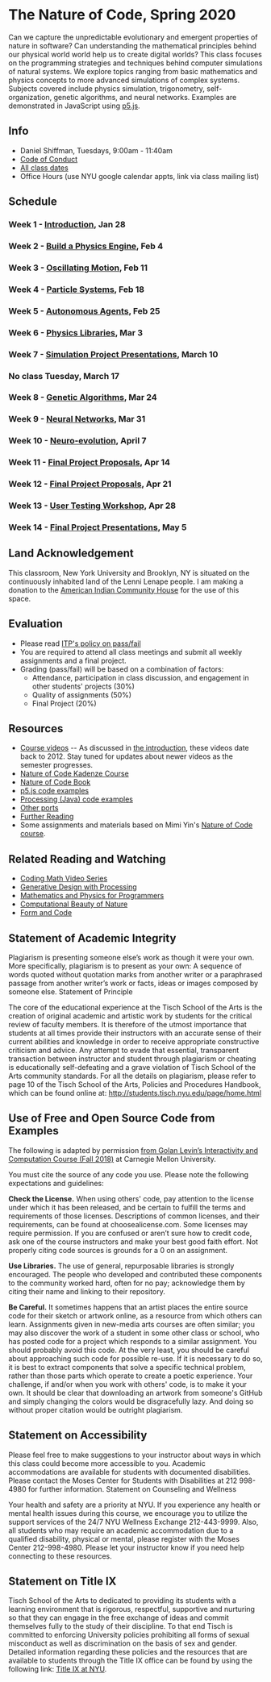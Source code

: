 # The Nature of Code, Spring 2020

Can we capture the unpredictable evolutionary and emergent properties of nature in software? Can understanding the mathematical principles behind our physical world world help us to create digital worlds? This class focuses on the programming strategies and techniques behind computer simulations of natural systems. We explore topics ranging from basic mathematics and physics concepts to more advanced simulations of complex systems. Subjects covered include physics simulation, trigonometry, self-organization, genetic algorithms, and neural networks. Examples are demonstrated in JavaScript using [p5.js](http://p5js.org).

## Info
- Daniel Shiffman, Tuesdays, 9:00am - 11:40am
- [Code of Conduct](CODE_OF_CONDUCT.md)
- [All class dates](https://itp.nyu.edu/help/sp20-class-dates-deadlines/)
- Office Hours (use NYU google calendar appts, link via class mailing list)

## Schedule

### Week 1 - [Introduction](week01-intro), Jan 28

### Week 2 - [Build a Physics Engine](week02-forces), Feb 4

### Week 3 - [Oscillating Motion](week03-oscillation), Feb  11

### Week 4 - [Particle Systems](week04-particles), Feb 18

### Week 5 - [Autonomous Agents](week05-steering), Feb 25

### Week 6 - [Physics Libraries](week06-physics-libs), Mar 3

### Week 7 - [Simulation Project Presentations](https://github.com/shiffman/NOC-S20/wiki/Simulation-Project), March 10

### No class Tuesday, March 17

### Week 8 - [Genetic Algorithms](week08-genetic-algorithm), Mar 24

### Week 9 - [Neural Networks](week09-neural-network), Mar 31

### Week 10 - [Neuro-evolution](week10-neuroevolution), April 7

### Week 11 - [Final Project Proposals](https://github.com/nature-of-code/noc-syllabus-S20/wiki/Project-Proposals), Apr 14

### Week 12 - [Final Project Proposals](https://github.com/nature-of-code/noc-syllabus-S20/wiki/Project-Proposals), Apr 21

### Week 13 - [User Testing Workshop](https://github.com/nature-of-code/noc-syllabus-S20/wiki/User-Testing), Apr 28

### Week 14 - [Final Project Presentations](https://github.com/nature-of-code/noc-syllabus-S20/wiki/Final-Projects), May 5

## Land Acknowledgement

This classroom, New York University and Brooklyn, NY is situated on the continuously inhabited land of the Lenni Lenape people. I am making a donation to the [American Indian Community House](https://aich.org/) for the use of this space.

## Evaluation
* Please read [ITP's policy on pass/fail](http://help.itp.nyu.edu/academic-policies/pass-fail)
* You are required to attend all class meetings and submit all weekly assignments and a final project.
* Grading (pass/fail) will be based on a combination of factors:
  * Attendance, participation in class discussion, and engagement in other students' projects (30%)
  * Quality of assignments (50%)
  * Final Project (20%)

## Resources
* [Course videos](https://www.youtube.com/user/shiffman/playlists?view=50&sort=dd&shelf_id=6) -- As discussed in [the introduction](week01-intro), these videos date back to 2012. Stay tuned for updates about newer videos as the semester progresses.
* [Nature of Code Kadenze Course](https://www.kadenze.com/courses/the-nature-of-code/info)
* [Nature of Code Book](http://natureofcode.com/book/)
* [p5.js code examples](https://github.com/shiffman/The-Nature-of-Code-Examples-p5.js)
* [Processing (Java) code examples](https://github.com/shiffman/The-Nature-of-Code-Examples)
* [Other ports](https://github.com/shiffman/The-Nature-of-Code-Examples/blob/master/README.md)
* [Further Reading](http://natureofcode.com/book/further-reading/)
* Some assignments and materials based on Mimi Yin's [Nature of Code course](https://github.com/mimiyin/Nature-of-Code-S-16/).

## Related Reading and Watching
* [Coding Math Video Series](http://www.youtube.com/user/codingmath)
* [Generative Design with Processing](http://www.amazon.com/gp/product/1616890770/ref=as_li_ss_tl?ie=UTF8&camp=1789&creative=390957&creativeASIN=1616890770&linkCode=as2&tag=natureofcode-20)
* [Mathematics and Physics for Programmers](http://www.amazon.com/gp/product/1435457331/ref=as_li_ss_tl?ie=UTF8&camp=1789&creative=390957&creativeASIN=1435457331&linkCode=as2&tag=learniproces-20)
* [Computational Beauty of Nature](http://www.amazon.com/gp/product/0262561271/ref=as_li_ss_tl?ie=UTF8&camp=1789&creative=390957&creativeASIN=0262561271&linkCode=as2&tag=natureofcode-20)
* [Form and Code](http://formandcode.com/)

## Statement of Academic Integrity

Plagiarism is presenting someone else’s work as though it were your own. More specifically, plagiarism is to present as your own: A sequence of words quoted without quotation marks from another writer or a paraphrased passage from another writer’s work or facts, ideas or images composed by someone else.
Statement of Principle

The core of the educational experience at the Tisch School of the Arts is the creation of original academic and artistic work by students for the critical review of faculty members. It is therefore of the utmost importance that students at all times provide their instructors with an accurate sense of their current abilities and knowledge in order to receive appropriate constructive criticism and advice. Any attempt to evade that essential, transparent transaction between instructor and student through plagiarism or cheating is educationally self-defeating and a grave violation of Tisch School of the Arts community standards.  For all the details on plagiarism, please refer to page 10 of the Tisch School of the Arts, Policies and Procedures Handbook, which can be found online at: http://students.tisch.nyu.edu/page/home.html

## Use of Free and Open Source Code from Examples

The following is adapted by permission [from Golan Levin’s Interactivity and Computation Course (Fall 2018)](http://cmuems.com/2018/60212f/syllabus/academic-integrity/) at Carnegie Mellon University.

You must cite the source of any code you use. Please note the following expectations and guidelines:

**Check the License.** When using others' code, pay attention to the license under which it has been released, and be certain to fulfill the terms and requirements of those licenses. Descriptions of common licenses, and their requirements, can be found at choosealicense.com. Some licenses may require permission. If you are confused or aren’t sure how to credit code, ask one of the course instructors and make your best good faith effort. Not properly citing code sources is grounds for a 0 on an assignment.

**Use Libraries.** The use of general, repurposable libraries is strongly encouraged. The people who developed and contributed these components to the community worked hard, often for no pay; acknowledge them by citing their name and linking to their repository.

**Be Careful.** It sometimes happens that an artist places the entire source code for their sketch or artwork online, as a resource from which others can learn. Assignments given in new-media arts courses are often similar; you may also discover the work of a student in some other class or school, who has posted code for a project which responds to a similar assignment. You should probably avoid this code. At the very least, you should be careful about approaching such code for possible re-use. If it is necessary to do so, it is best to extract components that solve a specific technical problem, rather than those parts which operate to create a poetic experience. Your challenge, if and/or when you work with others' code, is to make it your own. It should be clear that downloading an artwork from someone's GitHub and simply changing the colors would be disgracefully lazy. And doing so without proper citation would be outright plagiarism.

## Statement on Accessibility

Please feel free to make suggestions to your instructor about ways in which this class could become more accessible to you. Academic accommodations are available for students with documented disabilities. Please contact the Moses Center for Students with Disabilities at 212 998-4980 for further information.
Statement on Counseling and Wellness

Your health and safety are a priority at NYU. If you experience any health or mental health issues during this course, we encourage you to utilize the support services of the 24/7 NYU Wellness Exchange 212-443-9999. Also, all students who may require an academic accommodation due to a qualified disability, physical or mental, please register with the Moses Center 212-998-4980. Please let your instructor know if you need help connecting to these resources.

## Statement on Title IX

Tisch School of the Arts to dedicated to providing its students with a learning environment that is rigorous, respectful, supportive and nurturing so that they can engage in the free exchange of ideas and commit themselves fully to the study of their discipline. To that end Tisch is committed to enforcing University policies prohibiting all forms of sexual misconduct as well as discrimination on the basis of sex and gender.  Detailed information regarding these policies and the resources that are available to students through the Title IX office can be found by using the following link: [Title IX at NYU](https://www.nyu.edu/about/policies-guidelines-compliance/equal-opportunity/title9.html).
